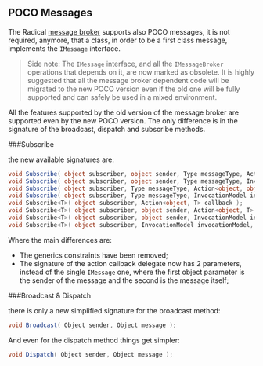 ## POCO Messages

The Radical [message broker](message-broker.md) supports also POCO messages, it is not required, anymore, that a class, in order to be a first class message, implements the `IMessage` interface.

>Side note: The `IMessage` interface, and all the `IMessageBroker` operations that depends on it, are now marked as obsolete. It is highly suggested that all the message broker dependent code will be migrated to the new POCO version even if the old one will be fully supported and can safely be used in a mixed environment.

All the features supported by the old version of the message broker are supported even by the new POCO version. The only difference is in the signature of the broadcast, dispatch and subscribe methods.

###Subscribe

the new available signatures are:

```c#
void Subscribe( object subscriber, object sender, Type messageType, Action<object, object> callback );
void Subscribe( object subscriber, object sender, Type messageType, InvocationModel invocationModel, Action<object, object> callback );
void Subscribe( object subscriber, Type messageType, Action<object, object> callback );
void Subscribe( object subscriber, Type messageType, InvocationModel invocationModel, Action<object, object> callback );
void Subscribe<T>( object subscriber, Action<object, T> callback );
void Subscribe<T>( object subscriber, object sender, Action<object, T> callback );
void Subscribe<T>( object subscriber, object sender, InvocationModel invocationModel, Action<object, T> callback );
void Subscribe<T>( object subscriber, InvocationModel invocationModel, Action<object, T> callback );
```

Where the main differences are:

* The generics constraints have been removed;
* The signature of the action callback delegate now has 2 parameters, instead of the single `IMessage` one, where the first object parameter is the sender of the message and the second is the message itself;

###Broadcast & Dispatch

there is only a new simplified signature for the broadcast method:

```c#
void Broadcast( Object sender, Object message );
```

And even for the dispatch method things get simpler:

```c#
void Dispatch( Object sender, Object message );
```